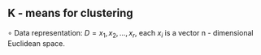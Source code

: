 ## K - means for clustering
$\circ$ Data representation: $D = {x_1, x_2,..., x_r}$, each $x_i$ is a vector n - dimensional Euclidean space.
